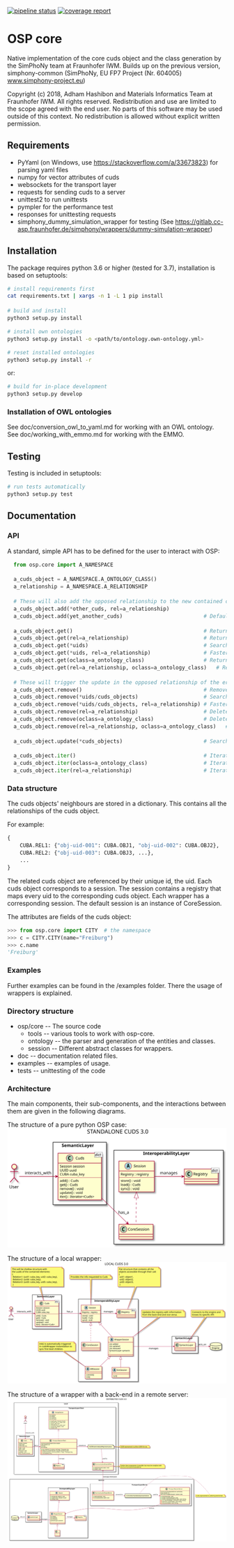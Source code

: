 [![pipeline status](https://gitlab.cc-asp.fraunhofer.de/simphony/osp-core/badges/master/pipeline.svg)](https://gitlab.cc-asp.fraunhofer.de/simphony/osp-core/commits/master)
[![coverage report](https://gitlab.cc-asp.fraunhofer.de/simphony/osp-core/badges/master/coverage.svg)](https://gitlab.cc-asp.fraunhofer.de/simphony/osp-core/commits/master)

# OSP core

Native implementation of the core cuds object and the class generation
by the SimPhoNy team at Fraunhofer IWM. Builds up on the previous
version, simphony-common (SimPhoNy, EU FP7 Project (Nr. 604005)
www.simphony-project.eu)

Copyright (c) 2018, Adham Hashibon and Materials Informatics Team at
Fraunhofer IWM. All rights reserved. Redistribution and use are limited
to the scope agreed with the end user. No parts of this software may be
used outside of this context. No redistribution is allowed without
explicit written permission.

## Requirements

- PyYaml (on Windows, use <https://stackoverflow.com/a/33673823>) for parsing yaml files
- numpy for vector attributes of cuds
- websockets for the transport layer
- requests for sending cuds to a server
- unittest2 to run unittests
- pympler for the performance test
- responses for unittesting requests
- simphony_dummy_simulation_wrapper for testing (See https://gitlab.cc-asp.fraunhofer.de/simphony/wrappers/dummy-simulation-wrapper)

## Installation

The package requires python 3.6 or higher (tested for 3.7), installation is based on
setuptools:

```sh
# install requirements first
cat requirements.txt | xargs -n 1 -L 1 pip install

# build and install
python3 setup.py install
```

```sh
# install own ontologies
python3 setup.py install -o <path/to/ontology.own-ontology.yml>
```

```sh
# reset installed ontologies
python3 setup.py install -r
```

or:

```sh
# build for in-place development
python3 setup.py develop
```

### Installation of OWL ontologies

See doc/conversion_owl_to_yaml.md for working with an OWL ontology. \
See doc/working_with_emmo.md for working with the EMMO.

## Testing

Testing is included in setuptools:

```sh
# run tests automatically
python3 setup.py test
```

## Documentation

### API
A standard, simple API has to be defined for the user to interact with OSP:

```python
  from osp.core import A_NAMESPACE

  a_cuds_object = A_NAMESPACE.A_ONTOLOGY_CLASS()
  a_relationship = A_NAMESPACE.A_RELATIONSHIP

  # These will also add the opposed relationship to the new contained cuds object
  a_cuds_object.add(*other_cuds, rel=a_relationship)
  a_cuds_object.add(yet_another_cuds)                          # Defaults to default relationship specified in ontology

  a_cuds_object.get()                                          # Returns the list of all the contained cuds objects
  a_cuds_object.get(rel=a_relationship)                        # Returns the list of the entities under that relationship
  a_cuds_object.get(*uids)                                     # Searches through all the relationships for the uids
  a_cuds_object.get(*uids, rel=a_relationship)                 # Faster, can filter through the relationship
  a_cuds_object.get(oclass=a_ontology_class)                   # Returns the list of all the cuds object of that class
  a_cuds_object.get(rel=a_relationship, oclass=a_ontology_class)   # Returns the list of all the entities of that class under the given relationship

  # These will trigger the update in the opposed relationship of the erased element
  a_cuds_object.remove()                                       # Removes all
  a_cuds_object.remove(*uids/cuds_objects)                     # Searches through all the relationships for the uids/objects to remove
  a_cuds_object.remove(*uids/cuds_objects, rel=a_relationship) # Faster, can filter through the relationship
  a_cuds_object.remove(rel=a_relationship)                     # Delete all elements under a relationship
  a_cuds_object.remove(oclass=a_ontology_class)                # Delete all elements of a certain class
  a_cuds_object.remove(rel=a_relationship, oclass=a_ontology_class)   # Delete all elements of a certain class under the given relationship

  a_cuds_object.update(*cuds_objects)                          # Searches through all the relationships for the objects to update

  a_cuds_object.iter()                                         # Iterates through all
  a_cuds_object.iter(oclass=a_ontology_class)                  # Iterates filtering by the ontology class
  a_cuds_object.iter(rel=a_relationship)                       # Iterates filtering by the relationship
```

### Data structure

The cuds objects' neighbours are stored in a dictionary.
This contains all the relationships of the cuds object.

For example:

```py
{
    CUBA.REL1: {"obj-uid-001": CUBA.OBJ1, "obj-uid-002": CUBA.OBJ2},
    CUBA.REL2: {"obj-uid-003": CUBA.OBJ3, ...},
    ...
}
```

The related cuds object are referenced by their unique id, the uid.
Each cuds object corresponds to a session.
The session contains a registry that maps every uid to the corresponding cuds object.
Each wrapper has a corresponding session. The default session is an instance of CoreSession.

The attributes are fields of the cuds object:

```py
>>> from osp.core import CITY  # the namespace
>>> c = CITY.CITY(name="Freiburg")
>>> c.name
'Freiburg'
```

### Examples

Further examples can be found in the /examples folder. There the usage of wrappers is explained.

### Directory structure

- osp/core -- The source code
  - tools -- various tools to work with osp-core.
  - ontology -- the parser and generation of the entities and classes.
  - session -- Different abstract classes for wrappers.
- doc -- documentation related files.
- examples -- examples of usage.
- tests -- unittesting of the code

### Architecture

The main components, their sub-components, and the interactions between them are given in the following diagrams.

The structure of a pure python OSP case:
![Standalone CUDS](doc/standalone_cuds.svg)

The structure of a local wrapper:
![Local CUDS](doc/local_cuds.svg)

The structure of a wrapper with a back-end in a remote server:
![Distributed CUDS](doc/distributed_cuds.svg)
